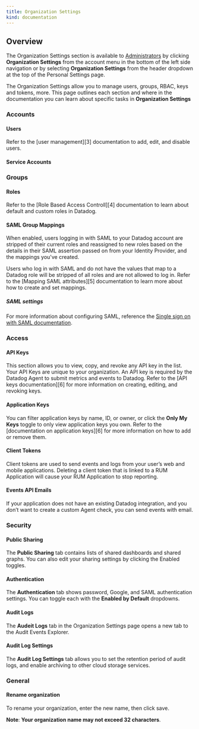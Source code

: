 ```yaml
---
title: Organization Settings
kind: documentation
---
```

## Overview
The Organization Settings section is available to [Administrators][1] by clicking **Organization Settings** from the account menu in the bottom of the left side navigation or by selecting **Organization Settings** from the header dropdown at the top of the Personal Settings page.

The Organization Settings allow you to manage users, groups, RBAC, keys and tokens, more. This page outlines each section and where in the documentation you can learn about specific tasks in **Organization Settings**
### Accounts
#### Users

Refer to the [user management][3] documentation to add, edit, and disable users.
#### Service Accounts

### Groups

#### Roles

Refer to the [Role Based Access Controll][4] documentation to learn about default and custom roles in Datadog.
#### SAML Group Mappings

When enabled, users logging in with SAML to your Datadog account are stripped of their current roles and reassigned to new roles based on the details in their SAML assertion passed on from your Identity Provider, and the mappings you've created.

Users who log in with SAML and do not have the values that map to a Datadog role will be stripped of all roles and are not allowed to log in.
Refer to the [Mapping SAML attributes][5] documentation to learn more about how to create and set mappings.

##### SAML settings

For more information about configuring SAML, reference the [Single sign on with SAML documentation][2].
### Access

#### API Keys

This section allows you to view, copy, and revoke any API key in the list. Your API Keys are unique to your organization. An API key is required by the Datadog Agent to submit metrics and events to Datadog. Refer to the [API keys documentation][6] for more information on creating, editing, and revoking keys.

#### Application Keys

You can filter application keys by name, ID, or owner, or click the **Only My Keys** toggle to only view application keys you own. Refer to the [documentation on application keys][6] for more information on how to add or remove them.

#### Client Tokens

Client tokens are used to send events and logs from your user’s web and mobile applications. Deleting a client token that is linked to a RUM Application will cause your RUM Application to stop reporting.

#### Events API Emails
If your application does not have an existing Datadog integration, and you don’t want to create a custom Agent check, you can send events with email. 


### Security

#### Public Sharing

The **Public Sharing** tab contains lists of shared dashboards and shared graphs. You can also edit your sharing settings by clicking the Enabled toggles.

#### Authentication

The **Authentication** tab shows password, Google, and SAML authentication settings. You can toggle each with the **Enabled by Default** dropdowns.
#### Audit Logs

The **Audeit Logs** tab in the Organization Settings page opens a new tab to the Audit Events Explorer.
#### Audit Log Settings

The **Audit Log Settings** tab allows you to set the retention period of audit logs, and enable archiving to other cloud storage services.
### General

#### Rename organization

To rename your organization, enter the new name, then click save.

**Note**: **Your organization name may not exceed 32 characters**.

[1]: /account_management/users/default_roles/
[2]: /account_management/saml/

